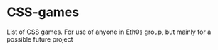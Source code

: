 # CSS-games
List of CSS games. For use of anyone in Eth0s group, but mainly for a possible future project
